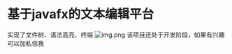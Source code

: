 # 基于javafx的文本编辑平台
实现了文件树、语法高亮、终端
![img.png](https://gitee.com/theCompassWillAlsoGetLost/typora-picture-resources2/raw/master/img/img.png)
该项目还处于开发阶段，如果有兴趣可以加私信我
